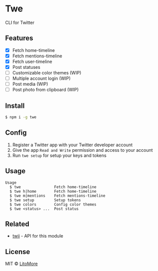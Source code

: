 # Twe

CLI for Twitter

## Features

- [x] Fetch home-timeline
- [x] Fetch mentions-timeline
- [x] Fetch user-timeline
- [x] Post statuses
- [ ] Customizable color themes (WIP)
- [ ] Multiple account login (WIP)
- [ ] Post media (WIP)
- [ ] Post photo from clipboard (WIP)

## Install

```bash
$ npm i -g twe
```

## Config

1. Register a Twitter app with your Twitter developer account
2. Give the app `Read and Write` permission and access to your account
3. Run `twe setup` for setup your keys and tokens

## Usage

```
Usage
  $ twe               Fetch home-timeline
  $ twe h|home        Fetch home-timeline
  $ twe m|mentions    Fetch mentions-timeline
  $ twe setup         Setup tokens
  $ twe colors        Config color themes
  $ twe <status> ...  Post status
```

## Related

- [twii](https://github.com/LitoMore/twii) - API for this module

## License

MIT © [LitoMore](https://github.com/LitoMore)
